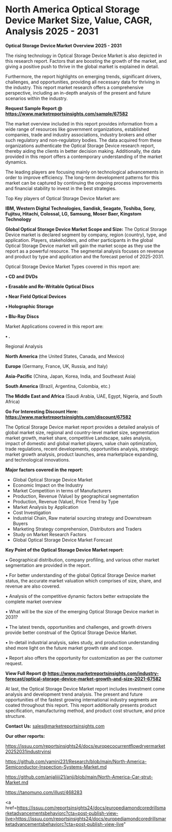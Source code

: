 # North America Optical Storage Device Market Size, Value, CAGR, Analysis 2025 - 2031

<Strong> Optical Storage Device Market Overview 2025 - 2031</strong>

The rising technology in Optical Storage Device Market is also depicted in this research report. Factors that are boosting the growth of the market, and giving a positive push to thrive in the global market is explained in detail.

Furthermore, the report highlights on emerging trends, significant drivers, challenges, and opportunities, providing all necessary data for thriving in the industry. This report market research offers a comprehensive perspective, including an in-depth analysis of the present and future scenarios within the industry.

<strong>Request Sample Report @ <a href=https://www.marketreportsinsights.com/sample/67582>https://www.marketreportsinsights.com/sample/67582</a></strong>

The market overview included in this report provides information from a wide range of resources like government organizations, established companies, trade and industry associations, industry brokers and other such regulatory and non-regulatory bodies. The data acquired from these organizations authenticate the Optical Storage Device research report, thereby aiding the clients in better decision making. Additionally, the data provided in this report offers a contemporary understanding of the market dynamics.

The leading players are focusing mainly on technological advancements in order to improve efficiency. The long-term development patterns for this market can be captured by continuing the ongoing process improvements and financial stability to invest in the best strategies.

Top Key players of Optical Storage Device Market are:

<strong>IBM, Western Digital Technologies, Sandisk, Seagate, Toshiba, Sony, Fujitsu, Hitachi, Colossal, LG, Samsung, Moser Baer, Kingstom Technology</strong>

<strong><b>Global Optical Storage Device Market Scope and Size:</b></strong>
The Optical Storage Device market is declared segment by company, region (country), type, and application. Players, stakeholders, and other participants in the global Optical Storage Device market will gain the market scope as they use the report as a powerful resource. The segmental analysis focuses on revenue and product by type and application and the forecast period of 2025-2031.

Optical Storage Device Market Types covered in this report are:

<strong>• CD and DVDs

• Erasable and Re-Writable Optical Discs

• Near Field Optical Devices

• Holographic Storage

• Blu-Ray Discs</strong>

Market Applications covered in this report are:

<strong>• .</strong> 

Regional Analysis

<strong>North America</strong> (the United States, Canada, and Mexico)

<strong>Europe</strong> (Germany, France, UK, Russia, and Italy)

<strong>Asia-Pacific</strong> (China, Japan, Korea, India, and Southeast Asia)

<strong>South America</strong> (Brazil, Argentina, Colombia, etc.)

<strong>The Middle East and Africa</strong> (Saudi Arabia, UAE, Egypt, Nigeria, and South Africa)

<strong>Go For Interesting Discount Here: <a href=https://www.marketreportsinsights.com/discount/67582>https://www.marketreportsinsights.com/discount/67582</a></strong>

The Optical Storage Device market report provides a detailed analysis of global market size, regional and country-level market size, segmentation market growth, market share, competitive Landscape, sales analysis, impact of domestic and global market players, value chain optimization, trade regulations, recent developments, opportunities analysis, strategic market growth analysis, product launches, area marketplace expanding, and technological innovations.

<strong><b>Major factors covered in the report:</b></strong>
<ul>
  <li>Global Optical Storage Device Market </li>
  <li>Economic Impact on the Industry</li>
  <li>Market Competition in terms of Manufacturers</li>
  <li>Production, Revenue (Value) by geographical segmentation</li>
  <li>Production, Revenue (Value), Price Trend by Type</li>
  <li>Market Analysis by Application</li>
  <li>Cost Investigation</li>
  <li>Industrial Chain, Raw material sourcing strategy and Downstream Buyers</li>
  <li>Marketing Strategy comprehension, Distributors and Traders</li>
  <li>Study on Market Research Factors</li>
  <li>Global Optical Storage Device Market Forecast</li>
</ul>

<strong><b>Key Point of the Optical Storage Device Market report:</b></strong>

• Geographical distribution, company profiling, and various other market segmentation are provided in the report.

• For better understanding of the global Optical Storage Device market status, the accurate market valuation which comprises of size, share, and revenue are also covered.

• Analysis of the competitive dynamic factors better extrapolate the complete market overview

• What will be the size of the emerging Optical Storage Device market in 2031?

• The latest trends, opportunities and challenges, and growth drivers provide better construal of the Optical Storage Device Market.

• In-detail industrial analysis, sales study, and production understanding shed more light on the future market growth rate and scope.

• Report also offers the opportunity for customization as per the customer request.

<strong><b>View Full Report @ <a href=https://www.marketreportsinsights.com/industry-forecast/optical-storage-device-market-growth-and-size-2021-67582>https://www.marketreportsinsights.com/industry-forecast/optical-storage-device-market-growth-and-size-2021-67582</a></b></strong>


At last, the Optical Storage Device Market report includes investment come analysis and development trend analysis. The present and future opportunities of the fastest growing international industry segments are coated throughout this report. This report additionally presents product specification, manufacturing method, and product cost structure, and price structure.

<strong>Contact Us:</strong>
sales@marketreportsinsights.com

<strong>Our other reports:</strong>

<a href=https://issuu.com/reportsinsights24/docs/europecocurrentflowdryermarket20252031industryinsi>https://issuu.com/reportsinsights24/docs/europecocurrentflowdryermarket20252031industryinsi</a>

<a href=https://github.com/yamini231/Research/blob/main/North-America-Semiconductor-Inspection-Systems-Market.md>https://github.com/yamini231/Research/blob/main/North-America-Semiconductor-Inspection-Systems-Market.md</a>

<a href=https://github.com/anjaliiii21/anjj/blob/main/North-America-Car-strut-Market.md>https://github.com/anjaliiii21/anjj/blob/main/North-America-Car-strut-Market.md</a>

<a href=https://tanomuno.com/illust/468283>https://tanomuno.com/illust/468283</a>

<a href=https://issuu.com/reportsinsights24/docs/europediamondcoredrillsmarketadvancementsbehaviorc?cta=post-publish-view-live>https://issuu.com/reportsinsights24/docs/europediamondcoredrillsmarketadvancementsbehaviorc?cta=post-publish-view-live</a>"
